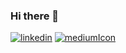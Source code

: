 ### Hi there 👋

<!--
**helloiris0216/helloiris0216** is a ✨ _special_ ✨ repository because its `README.md` (this file) appears on your GitHub profile.

Here are some ideas to get you started:

- 🔭 I’m currently working on ...
- 🌱 I’m currently learning ...
- 👯 I’m looking to collaborate on ...
- 🤔 I’m looking for help with ...
- 💬 Ask me about ...
- 📫 How to reach me: ...
- 😄 Pronouns: ...
- ⚡ Fun fact: ...
-->

[![linkedin](https://user-images.githubusercontent.com/68455059/188770601-431aa058-05f9-49c3-aef3-81bf0a6e4245.png)][1]
[![mediumIcon](https://user-images.githubusercontent.com/68455059/188771461-73db11ea-327b-4827-b6cc-e45900ec5dcb.png)
][2]

[1]: https://www.linkedin.com/in/hsinyi-yen-677a71235/
[2]: https://helloiris0216.medium.com/about
